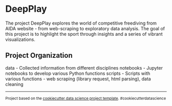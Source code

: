 
DeepPlay
==============================

The project DeepPlay explores the world of competitive freediving from AIDA website - from web-scraping to exploratory data analysis. The goal of this project is to highlight the sport through insights and a series of vibrant visualizations. 

Project Organization
------------

data - Collected information from different disciplines
notebooks - Jupyter notebooks to develop various Python functions
scripts - Scripts with various functions - web scraping (library request, html parsing), data cleaning


--------

<p><small>Project based on the <a target="_blank" href="https://drivendata.github.io/cookiecutter-data-science/">cookiecutter data science project template</a>. #cookiecutterdatascience</small></p>
